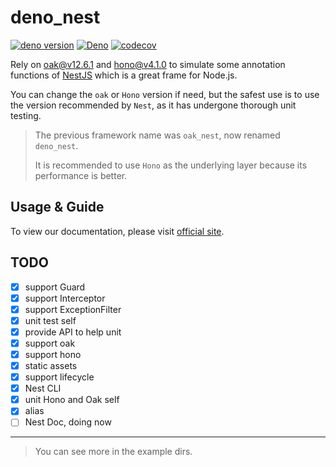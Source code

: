 # deno_nest

[![deno version](https://img.shields.io/badge/deno-^1.41.2-blue?logo=deno)](https://github.com/denoland/deno)
[![Deno](https://github.com/jiawei397/deno-oak-nest/actions/workflows/deno.yml/badge.svg)](https://github.com/jiawei397/deno-oak-nest/actions/workflows/deno.yml)
[![codecov](https://codecov.io/gh/jiawei397/deno-oak-nest/branch/master/graph/badge.svg?token=NKP41TU4SL)](https://codecov.io/gh/jiawei397/deno-oak-nest)

Rely on [oak@v12.6.1](https://deno.land/x/oak@v12.6.1/mod.ts) and
[hono@v4.1.0](https://deno.land/x/hono@v4.1.0/mod.ts) to simulate some
annotation functions of [NestJS](https://docs.nestjs.com/) which is a great
frame for Node.js.

You can change the `oak` or `Hono` version if need, but the safest use is to use
the version recommended by `Nest`, as it has undergone thorough unit testing.

> The previous framework name was `oak_nest`, now renamed `deno_nest`.
>
> It is recommended to use `Hono` as the underlying layer because its
> performance is better.

## Usage & Guide

To view our documentation, please visit
[official site](https://nests.deno.dev/en-US).

## TODO

- [x] support Guard
- [x] support Interceptor
- [x] support ExceptionFilter
- [x] unit test self
- [x] provide API to help unit
- [x] support oak
- [x] support hono
- [x] static assets
- [x] support lifecycle
- [x] Nest CLI
- [x] unit Hono and Oak self
- [x] alias
- [ ] Nest Doc, doing now

---

> You can see more in the example dirs.
